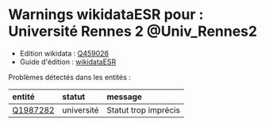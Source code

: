 Warnings wikidataESR pour : Université Rennes 2 @Univ_Rennes2
================

- Edition wikidata : [Q459026](https://www.wikidata.org/wiki/Q459026)
- Guide d'édition : [wikidataESR](https://github.com/cpesr/wikidataESR/)



Problèmes détectés dans les entités :

|entité                                             |statut     |message              |
|:--------------------------------------------------|:----------|:--------------------|
|[Q1987282](https://www.wikidata.org/wiki/Q1987282) |université |Statut trop imprécis |
